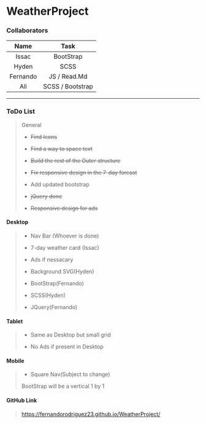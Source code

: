 # WeatherProject

### Collaborators

| Name    | Task                |
| :----:  | :----:              |
| Issac   | BootStrap           |
| Hyden   | SCSS                |
| Fernando| JS / Read.Md        |
| Ali     | SCSS / Bootstrap    |

_______________________________________________________________

### ToDo List

> General
> 
> - ~~Find Icons~~
>
> - ~~Find a way to space text~~
> 
> - ~~Build the rest of the Outer structure~~
>
> - ~~Fix responsive design in the 7-day forcast~~
>
> - Add updated bootstrap
>
> - ~~jQuery done~~
>
> - ~~Responsive design for ads~~

#### Desktop

> - Nav Bar (Whoever is done)
>
> - 7-day weather card (Issac)
>
> - Ads if nessacary
>
> - Background SVG(Hyden)
>
> - BootStrap(Fernando)
>
> - SCSS(Hyden)
>
> - JQuery(Fernando)

#### Tablet

> - Same as Desktop but small grid 
>
> - No Ads if present in Desktop

#### Mobile

> - Square Nav(Subject to change)
>
> BootStrap will be a vertical 1 by 1

#### GitHub Link

> https://fernandorodriguez23.github.io/WeatherProject/


